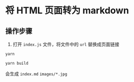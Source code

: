 # 将 HTML 页面转为 markdown

## 操作步骤
1. 打开 `index.js` 文件，将文件中的 `url` 替换成页面链接
```bash
yarn
```
```bash
yarn build
```

会生成 `index.md` `images/*.jpg`
